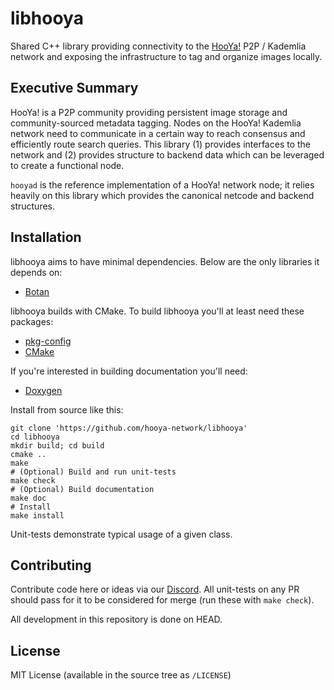 libhooya
========

Shared C++ library providing connectivity to the [HooYa!](https://hooya.org) P2P
/ Kademlia network and exposing the infrastructure to tag and organize images
locally.

Executive Summary
-----------------

HooYa! is a P2P community providing persistent image storage and
community-sourced metadata tagging. Nodes on the HooYa! Kademlia network need to
communicate in a certain way to reach consensus and efficiently route search
queries. This library (1) provides interfaces to the network and (2) provides
structure to backend data which can be leveraged to create a functional node.

`hooyad` is the reference implementation of a HooYa! network node; it relies
heavily on this library which provides the canonical netcode and backend
structures.

Installation
------------

libhooya aims to have minimal dependencies. Below are the only libraries it
depends on:

- [Botan](https://botan.randombit.net/)

libhooya builds with CMake. To build libhooya you'll at least need these
packages:

- [pkg-config](https://www.freedesktop.org/wiki/Software/pkg-config/)
- [CMake](https://cmake.org)

If you're interested in building documentation you'll need:

- [Doxygen](https://www.doxygen.nl/index.html)

Install from source like this:

```
git clone 'https://github.com/hooya-network/libhooya'
cd libhooya
mkdir build; cd build
cmake ..
make
# (Optional) Build and run unit-tests
make check
# (Optional) Build documentation
make doc
# Install
make install
```

Unit-tests demonstrate typical usage of a given class.

Contributing
------------

Contribute code here or ideas via our [Discord](https://discord.gg/yFPqv8ZNNe).
All unit-tests on any PR should pass for it to be considered for merge (run
these with `make check`).

All development in this repository is done on HEAD.

License
-------

MIT License (available in the source tree as `/LICENSE`)
